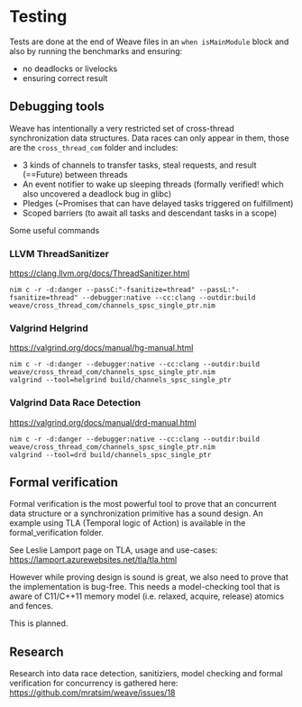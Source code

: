 # Testing

Tests are done at the end of Weave files in an `when isMainModule` block
and also by running the benchmarks and ensuring:
- no deadlocks or livelocks
- ensuring correct result

## Debugging tools

Weave has intentionally a very restricted set of cross-thread synchronization data structures.
Data races can only appear in them, those are the `cross_thread_com` folder and includes:
- 3 kinds of channels to transfer tasks, steal requests, and result (==Future) between threads
- An event notifier to wake up sleeping threads (formally verified! which also uncovered a deadlock bug in glibc)
- Pledges (~Promises that can have delayed tasks triggered on fulfillment)
- Scoped barriers (to await all tasks and descendant tasks in a scope)

Some useful commands

### LLVM ThreadSanitizer

https://clang.llvm.org/docs/ThreadSanitizer.html

```
nim c -r -d:danger --passC:"-fsanitize=thread" --passL:"-fsanitize=thread" --debugger:native --cc:clang --outdir:build weave/cross_thread_com/channels_spsc_single_ptr.nim
```

### Valgrind Helgrind

https://valgrind.org/docs/manual/hg-manual.html

```
nim c -r -d:danger --debugger:native --cc:clang --outdir:build weave/cross_thread_com/channels_spsc_single_ptr.nim
valgrind --tool=helgrind build/channels_spsc_single_ptr
```

### Valgrind Data Race Detection

https://valgrind.org/docs/manual/drd-manual.html

```
nim c -r -d:danger --debugger:native --cc:clang --outdir:build weave/cross_thread_com/channels_spsc_single_ptr.nim
valgrind --tool=drd build/channels_spsc_single_ptr
```

## Formal verification

Formal verification is the most powerful tool to prove that an concurrent data structure or a synchronization primitive has a sound design.
An example using TLA (Temporal logic of Action) is available in the formal_verification folder.

See Leslie Lamport page on TLA, usage and use-cases: https://lamport.azurewebsites.net/tla/tla.html

However while proving design is sound is great, we also need to prove that the implementation is bug-free.
This needs a model-checking tool that is aware of C11/C++11 memory model (i.e. relaxed, acquire, release) atomics and fences.

This is planned.

## Research

Research into data race detection, sanitiziers, model checking and formal verification for concurrency
is gathered here: https://github.com/mratsim/weave/issues/18
